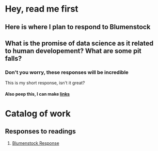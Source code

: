 # Hey, read me first

## Here is where I plan to respond to Blumenstock
## What is the promise of data science as it related to human developement? What are some pit falls?

### Don't you worry, these responses will be incredible

This is my short response, isn't it great?

#### Also peep this, I can make [links](www.google.com)

# Catalog of work

## Responses to readings
1. [Blumenstock Response](https://github.com/thedollyllama/workshop-/blob/master/blumenstock.md) 

